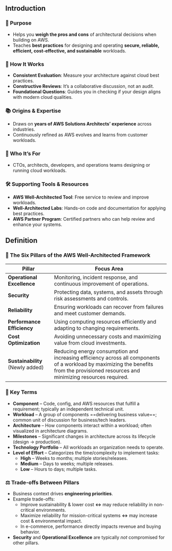 ## Introduction

### 🌟 Purpose

- Helps you **weigh the pros and cons** of architectural decisions when building on AWS.
- Teaches **best practices** for designing and operating **secure, reliable, efficient, cost-effective, and sustainable** workloads.

### 🧭 How It Works

- **Consistent Evaluation**: Measure your architecture against cloud best practices.
- **Constructive Reviews**: It’s a collaborative discussion, not an audit.
- **Foundational Questions**: Guides you in checking if your design aligns with modern cloud qualities.

### 📚 Origins & Expertise

- Draws on **years of AWS Solutions Architects’ experience** across industries.
- Continuously refined as AWS evolves and learns from customer workloads.

### 👥 Who It’s For

- CTOs, architects, developers, and operations teams designing or running cloud workloads.

### 🛠️ Supporting Tools & Resources

- **AWS Well-Architected Tool**: Free service to review and improve workloads.
- **Well-Architected Labs**: Hands-on code and documentation for applying best practices.
- **AWS Partner Program**: Certified partners who can help review and enhance your systems.

## Definition
### 🧱 The Six Pillars of the AWS Well-Architected Framework

| Pillar                           | Focus Area                                                                                                                                                                             |
| -------------------------------- | -------------------------------------------------------------------------------------------------------------------------------------------------------------------------------------- |
| **Operational Excellence**       | Monitoring, incident response, and continuous improvement of operations.                                                                                                               |
| **Security**                     | Protecting data, systems, and assets through risk assessments and controls.                                                                                                            |
| **Reliability**                  | Ensuring workloads can recover from failures and meet customer demands.                                                                                                                |
| **Performance Efficiency**       | Using computing resources efficiently and adapting to changing requirements.                                                                                                           |
| **Cost Optimization**            | Avoiding unnecessary costs and maximizing value from cloud investments.                                                                                                                |
| **Sustainability** (Newly added) | Reducing energy consumption and increasing efficiency across all components of a workload by maximizing the benefits from the provisioned resources and minimizing resources required. |
### 📖 Key Terms
- **Component** – Code, config, and AWS resources that fulfill a requirement; typically an independent technical unit.
- **Workload** – A group of components ==delivering business value==; common unit of discussion for business/tech leaders.
- **Architecture** – How components interact within a workload; often visualized in architecture diagrams.
- **Milestones** – Significant changes in architecture across its lifecycle (design → production).
- **Technology Portfolio** – All workloads an organization needs to operate.
- **Level of Effort** – Categorizes the time/complexity to implement tasks:
    - **High** – Weeks to months; multiple stories/releases.   
    - **Medium** – Days to weeks; multiple releases.    
    - **Low** – Hours to days; multiple tasks.    
### ⚖️ Trade-offs Between Pillars
- Business context drives **engineering priorities**.
- Example trade-offs:
    - Improve sustainability & lower cost **↔** may reduce reliability in non-critical environments.
    - Maximize reliability for mission-critical systems **↔** may increase cost & environmental impact.
    - In e-commerce, performance directly impacts revenue and buying behavior.
- **Security** and **Operational Excellence** are typically _not_ compromised for other pillars.
